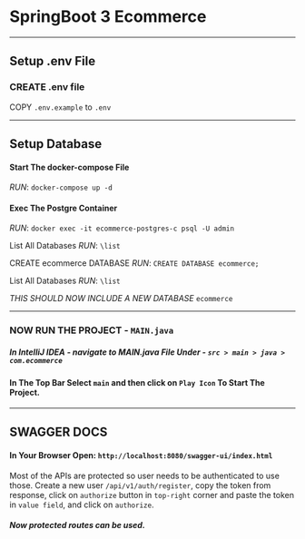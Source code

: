 # SpringBoot 3 Ecommerce
***
## Setup .env File
### CREATE .env file
COPY `.env.example` to `.env`

***
## Setup Database

#### Start The docker-compose File
*RUN*: `docker-compose up -d`

#### Exec The Postgre Container
*RUN*: `docker exec -it ecommerce-postgres-c psql -U admin`

List All Databases
*RUN*: `\list`

CREATE ecommerce DATABASE
*RUN*: `CREATE DATABASE ecommerce;`

List All Databases
*RUN*: `\list`

_THIS SHOULD NOW INCLUDE A NEW DATABASE_ `ecommerce`
***
### NOW RUN THE PROJECT - `MAIN.java`

##### In IntelliJ IDEA - navigate to MAIN.java File Under - `src > main > java > com.ecommerce`
#### In The Top Bar Select `main` and then click on `Play Icon` To Start The Project.


***

## SWAGGER DOCS

#### In Your Browser Open: `http://localhost:8080/swagger-ui/index.html`

Most of the APIs are protected so user needs to be authenticated to use those. Create a new user `/api/v1/auth/register`, copy the token from response, click on `authorize` button in `top-right` corner and paste the token in `value field`, and click on `authorize`.

##### Now protected routes can be used.